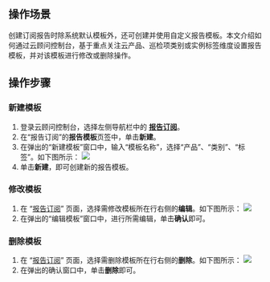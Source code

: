 ## 操作场景

创建订阅报告时除系统默认模板外，还可创建并使用自定义报告模板。本文介绍如何通过云顾问控制台，基于重点关注云产品、巡检项类别或实例标签维度设置报告模板，并对该模板进行修改或删除操作。


## 操作步骤

### 新建模板
1. 登录云顾问控制台，选择左侧导航栏中的 **[报告订阅](https://console.cloud.tencent.com/advisor/subscribe)**。
2. 在“报告订阅”的**报告模板**页签中，单击**新建**。
3. 在弹出的“新建模板”窗口中，输入“模板名称”，选择“产品”、“类别”、“标签”。如下图所示：
![](https://qcloudimg.tencent-cloud.cn/raw/f27fe78c684514b1cc2629f7f23ae1ba.png)
4. 单击**新建**，即可创建新的报告模板。


### 修改模板
1. 在 “[报告订阅](https://console.cloud.tencent.com/advisor/subscribe)” 页面，选择需修改模板所在行右侧的**编辑**。如下图所示：
![](https://qcloudimg.tencent-cloud.cn/raw/97580a6f24f1129167223bcf00c8bcf2.png)
2. 在弹出的“编辑模板”窗口中，进行所需编辑，单击**确认**即可。


### 删除模板
1. 在 “[报告订阅](https://console.cloud.tencent.com/advisor/subscribe)” 页面，选择需删除模板所在行右侧的**删除**。如下图所示：
![](https://qcloudimg.tencent-cloud.cn/raw/2ebc4d21e8a5f70f5a2244b17004f16a.png)
2. 在弹出的确认窗口中，单击**删除**即可。
